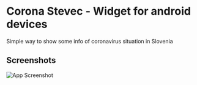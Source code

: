 
# Corona Stevec - Widget for android devices

Simple way to show some info of coronavirus situation in Slovenia


## Screenshots

![App Screenshot](https://ibb.co/tbcNSbS)

